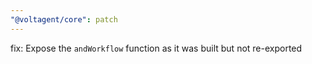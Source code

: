 ```yaml
---
"@voltagent/core": patch
---
```


fix: Expose the `andWorkflow` function as it was built but not re-exported
